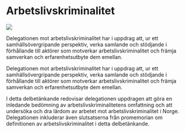 # Arbetslivskriminalitet

![](/contentassets/0dab899a02f6448e87de1738468ff8b8/sou-2022-36-framsida.jpg?width=150&quality=85)

Delegationen mot arbetslivskriminalitet har i uppdrag att, ur ett samhällsövergripande perspektiv, verka samlande och stödjande i förhållande till aktörer som motverkar arbetslivskriminalitet och främja samverkan och erfarenhetsutbyte dem emellan.

Delegationen mot arbetslivskriminalitet har i uppdrag att, ur ett samhällsövergripande perspektiv, verka samlande och stödjande i förhållande till aktörer som motverkar arbetslivskriminalitet och främja samverkan och erfarenhetsutbyte dem emellan.

I detta delbetänkande redovisar delegationen uppdragen att göra en inledande bedömning av arbetslivskriminalitetens omfattning och att undersöka och dra lärdom av arbetet mot arbetslivskriminalitet i Norge. Delegationen inkluderar även slutsatserna från promemorian om definitionen av arbetslivskriminalitet i detta delbetänkande.
